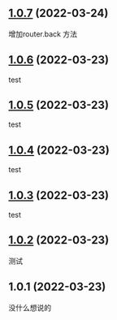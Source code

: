 ## [1.0.7](https://gitee.com/gowiny/uni-router/compare/v1.0.6...v1.0.7) (2022-03-24)

增加router.back 方法

## [1.0.6](https://gitee.com/gowiny/uni-router/compare/v1.0.5...v1.0.6) (2022-03-23)

test

## [1.0.5](https://gitee.com/gowiny/uni-router/compare/v1.0.4...v1.0.5) (2022-03-23)

test

## [1.0.4](https://gitee.com/gowiny/uni-router/compare/v1.0.3...v1.0.4) (2022-03-23)

test

## [1.0.3](https://gitee.com/gowiny/uni-router/compare/v1.0.2...v1.0.3) (2022-03-23)

test

## [1.0.2](https://gitee.com/gowiny/uni-router/compare/v1.0.1...v1.0.2) (2022-03-23)

测试

## 1.0.1 (2022-03-23)
没什么想说的


